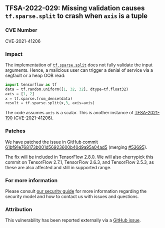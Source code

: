 ## TFSA-2022-029: Missing validation causes `tf.sparse.split` to crash when `axis` is a tuple

### CVE Number
CVE-2021-41206

### Impact
The implementation of [`tf.sparse.split`](https://github.com/tensorflow/tensorflow/blob/5100e359aef5c8021f2e71c7b986420b85ce7b3d/tensorflow/core/kernels/sparse_split_op.cc#L26-L102) does not fully validate the input arguments. Hence, a malicious user can trigger a denial of service via a segfault or a heap OOB read:

```python
import tensorflow as tf
data = tf.random.uniform([1, 32, 32], dtype=tf.float32)
axis = [1, 2]
x = tf.sparse.from_dense(data)
result = tf.sparse.split(x,3, axis=axis)
```

The code assumes `axis` is a scalar. This is another instance of [TFSA-2021-190](https://github.com/tensorflow/tensorflow/blob/master/tensorflow/security/advisory/tfsa-2021-190.md) (CVE-2021-41206).

### Patches
We have patched the issue in GitHub commit [61bf91e768173b001d56923600b40d9a95a04ad5](https://github.com/tensorflow/tensorflow/commit/61bf91e768173b001d56923600b40d9a95a04ad5) (merging [#53695](https://github.com/tensorflow/tensorflow/pull/53695)).

The fix will be included in TensorFlow 2.8.0. We will also cherrypick this commit on TensorFlow 2.7.1, TensorFlow 2.6.3, and TensorFlow 2.5.3, as these are also affected and still in supported range.

### For more information
Please consult [our security guide](https://github.com/tensorflow/tensorflow/blob/master/SECURITY.md) for more information regarding the security model and how to contact us with issues and questions.

### Attribution
This vulnerability has been reported externally via a [GitHub issue](https://github.com/tensorflow/tensorflow/issues/53660).
